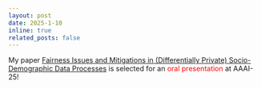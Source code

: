 ```yaml
---
layout: post
date: 2025-1-10
inline: true
related_posts: false
---
```


My paper [Fairness Issues and Mitigations in (Differentially Private) Socio-Demographic Data Processes](https://arxiv.org/abs/2408.08471) is selected for an <span style="color:red;">oral presentation</span> at AAAI-25!
